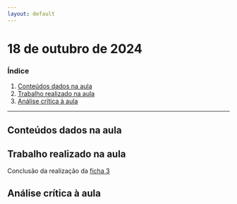 ```yaml
---
layout: default
---
```


# 18 de outubro de 2024

<h3><b>Índice</b></h3>

1. [Conteúdos dados na aula](#conteúdos-dados-na-aula)
2. [Trabalho realizado na aula](#trabalho-realizado-na-aula)
3. [Análise crítica à aula](#análise-crítica-à-aula)

---

## Conteúdos dados na aula

## Trabalho realizado na aula

Conclusão da realização da [ficha 3](../trabalhos/D1_PedroAlmeida_Ficha03.py)

## Análise crítica à aula

